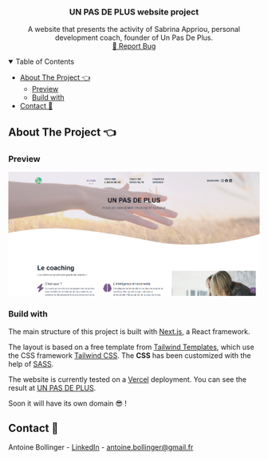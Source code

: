 <!-- PROJECT LOGO -->
<p align="center">
  <!-- <a href="https://lameilleureversiondemoi.netlify.app/">
    <img src="assets/img/logos/v4/purpleText/pinkLeaf/LMVDM.svg" alt="Logo" height="50">
  </a> -->

  <h3 align="center">UN PAS DE PLUS website project</h3>

  <p align="center">
    A website that presents the activity of Sabrina Appriou, personal development coach, founder of Un Pas De Plus.
    <br />
    <a href="https://github.com/sabrinaappriou/unpasdeplus/issues">🐛 Report Bug</a>
  </p>
</p>

<!-- TABLE OF CONTENTS -->

<details open="open">
  <summary>Table of Contents</summary>
  <ul>
    <li>
      <a href="#about-the-project-">About The Project 👈</a>
      <ul>
        <li><a href="#preview">Preview</a></li>
        <li><a href="#build-with">Build with</a></li>
      </ul>
    </li>
    <li><a href="#contact-">Contact 📧</a></li>
  </ul>
</details>

<!-- ABOUT THE PROJECT -->

## About The Project 👈

### Preview

![Preview](public/images/preview.jpg)

### Build with

The main structure of this project is built with [Next.js](https://nextjs.org/), a React framework.

The layout is based on a free template from [Tailwind Templates](https://preview.tailwindtemplates.co/start/), which use the CSS framework [Tailwind CSS](https://tailwindcss.com/). The **CSS** has been customized with the help of [SASS](https://sass-lang.com/).

The website is currently tested on a [Vercel](https://vercel.com/) deployment. You can see the result at [UN PAS DE PLUS](https://unpasdeplus.vercel.app/).

Soon it will have its own domain 😎 !

<!-- CONTACT -->

## Contact 📧

Antoine Bollinger - [LinkedIn](https://www.linkedin.com/in/antoinebollinger/) - antoine.bollinger@gmail.fr